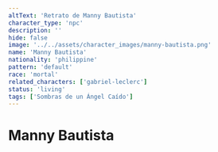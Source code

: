 ```yaml
---
altText: 'Retrato de Manny Bautista'
character_type: 'npc'
description: ''
hide: false
image: '../../assets/character_images/manny-bautista.png'
name: 'Manny Bautista'
nationality: 'philippine'
pattern: 'default'
race: 'mortal'
related_characters: ['gabriel-leclerc']
status: 'living'
tags: ['Sombras de un Ángel Caído']
---
```


# Manny Bautista

